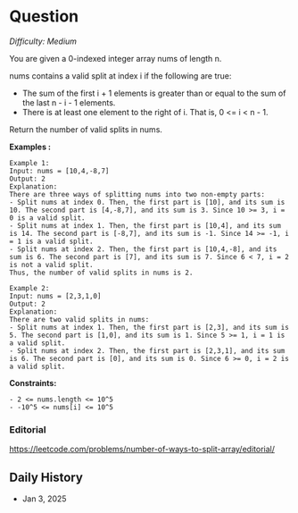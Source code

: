 # Question 

_Difficulty: Medium_

You are given a 0-indexed integer array nums of length n.

nums contains a valid split at index i if the following are true:

- The sum of the first i + 1 elements is greater than or equal to the sum of the last n - i - 1 elements.
- There is at least one element to the right of i. That is, 0 <= i < n - 1.

Return the number of valid splits in nums.

**Examples :**
```
Example 1:
Input: nums = [10,4,-8,7]
Output: 2
Explanation: 
There are three ways of splitting nums into two non-empty parts:
- Split nums at index 0. Then, the first part is [10], and its sum is 10. The second part is [4,-8,7], and its sum is 3. Since 10 >= 3, i = 0 is a valid split.
- Split nums at index 1. Then, the first part is [10,4], and its sum is 14. The second part is [-8,7], and its sum is -1. Since 14 >= -1, i = 1 is a valid split.
- Split nums at index 2. Then, the first part is [10,4,-8], and its sum is 6. The second part is [7], and its sum is 7. Since 6 < 7, i = 2 is not a valid split.
Thus, the number of valid splits in nums is 2.

Example 2:
Input: nums = [2,3,1,0]
Output: 2
Explanation: 
There are two valid splits in nums:
- Split nums at index 1. Then, the first part is [2,3], and its sum is 5. The second part is [1,0], and its sum is 1. Since 5 >= 1, i = 1 is a valid split. 
- Split nums at index 2. Then, the first part is [2,3,1], and its sum is 6. The second part is [0], and its sum is 0. Since 6 >= 0, i = 2 is a valid split.
```

**Constraints:**
```
- 2 <= nums.length <= 10^5
- -10^5 <= nums[i] <= 10^5
```

### Editorial
https://leetcode.com/problems/number-of-ways-to-split-array/editorial/

## Daily History
- Jan 3, 2025